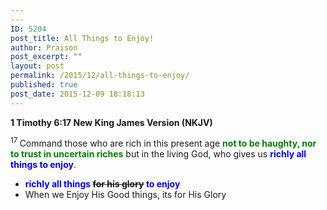 ```yaml
---
---
ID: 5204
post_title: All Things to Enjoy!
author: Praison
post_excerpt: ""
layout: post
permalink: /2015/12/all-things-to-enjoy/
published: true
post_date: 2015-12-09 18:18:13
---
```

<strong><span class="passage-display-bcv">1 Timothy 6:17
</span><span class="passage-display-version">New King James Version (NKJV)</span></strong>

<span class="text 1Tim-6-17"><sup class="versenum">17 </sup>Command those who are rich in this present age <span style="color: #008000;"><strong>not to be haughty, nor to trust in uncertain riches</strong> </span>but in the living God, who gives us <span style="color: #0000ff;"><strong>richly all things to enjoy</strong></span>.</span>
<ul>
	<li><strong><span style="color: #0000ff;">richly all things</span> <del>for his glory</del> <span style="color: #0000ff;">to enjoy</span></strong></li>
	<li>When we Enjoy His Good things, its for His Glory</li>
</ul>